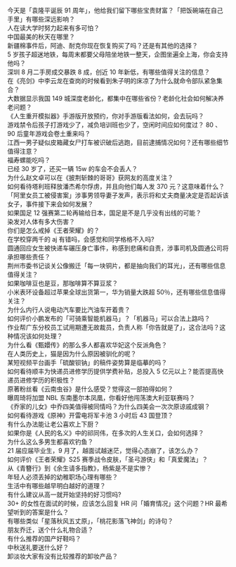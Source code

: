 今天是「袁隆平诞辰 91 周年」，他给我们留下哪些宝贵财富？「把饭碗端在自己手里」有哪些深远影响？  
人在读大学时努力起来有多可怕？  
中国最美的秋天在哪里？  
新疆棉事件后，阿迪、耐克你现在恢复购买了吗？还是有其他的选择？  
5 岁孩子超迷地铁，每周末都要父母陪坐地铁一整天，企图坐遍全上海，你会支持他吗？  
深圳 8 月二手房成交暴跌 8 成，创近 10 年新低，有哪些值得关注的信息？  
在《亮剑》中李云龙在查岗的时候看到朱子明的床凉了为什么就命令部队紧急集合？  
大数据显示我国 149 城深度老龄化，都集中在哪些省份？老龄化社会如何解决养老问题？  
《人生重开模拟器》手游版开放预约，你对手游版看法如何，会去玩吗？  
游戏禁令后孩子打游戏少了，减负培训班也少了，空闲时间应如何度过？ 80 、 90 后童年游戏会卷土重来吗？  
江西一男子疑似皮箱藏女尸打车被识破后逃跑，目前逮捕情况如何？还有哪些细节值得注意？  
福寿螺能吃吗？  
已经 30 岁了，还买一辆 15w 的车会不会丢人？  
为什么赵文卓可以在《披荆斩棘的哥哥》获网友的高度关注？  
如何看待塔利班释放潘杰希尔俘虏，并且向他们每人发 370 元？这意味着什么？  
「阿里女员工被侵害案」涉事男领导妻子发声，表示将和丈夫商量决定是否起诉该女子，事件接下来会如何发展？  
如果国足 12 强赛第二轮再输给日本，国足是不是几乎没有出线的可能？  
染发对人体有多大伤害？  
你们是怎么戒掉《王者荣耀》的？  
在学校穿两千的 aj 有错吗，会感觉和同学格格不入吗?  
圆通回应女生被快递车碾压身亡事件，称感到悲痛和自责，涉事司机及圆通公司将承担哪些责任？  
荆州市委书记谈关公像搬迁「每一块铜片，都是抽向我们的耳光」，还有哪些信息值得关注？  
如果咖啡豆也是豆，那咖啡算不算豆浆？  
小米表环设备超过苹果全球出货第一，华为销量大跌超 50％，还有哪些信息值得关注？  
为什么内行人说电动汽车要比汽油车开着贵？  
如何评价小鹏发布的「可骑乘智能机器马」？「机器马」可以合法上路吗？  
作业帮广东分校员工试用期遭无故裁员，负责人称「你告就是了」，这合法吗？这种情况该如何处理？  
为什么看《甄嬛传》的那么多人都喜欢华妃这个反派角色？  
在人类历史上，猫是因为什么原因被驯化的呢？  
某短视频平台画手「硫酸钡钠」的稿件姿势算是临摹的吗？  
如何看待顺丰为快递员进修学历提供学费补贴，总投入 5 亿元以上？能否提高快递员进修学历的积极性？  
原著粉丝看《云南虫谷》是什么感受？觉得这一部拍得如何？  
曝周琦将加盟 NBL 东南墨尔本凤凰，你看好他闯荡澳大利亚联赛吗？  
《乔家的儿女》中乔四美值得被同情吗？为什么四美会一次次原谅戚成钢？  
如何看待游戏《原神》开雷电将军卡池 3 小时后 43 国登顶？  
有什么办法能让老公喜欢上下厨？  
如果你是《人民的名义》中的祁同伟，在多次的人生关口，会如何选择？  
为什么这么多男生都喜欢钓鱼？  
21 届应届毕业生，9 月了，越面试越迷茫，觉得心态崩了，该怎么办？  
如何评价《王者荣耀》S25 赛季战令皮肤，「圣弓游侠」和「真爱魔法」？  
从《青簪行》到《余生请多指教》，杨紫是不是实惨？  
年轻人必须丢掉的幼稚职场心理有哪些？  
生活中有哪些越早明白越好的道理？  
有什么建议从高一就开始坚持的好习惯吗?  
30+ 的女性在面试的时候，应该怎么回复 HR 问「婚育情况」这个问题？HR 最希望听到的答案是什么？  
有哪些类似「星落秋风五丈原」，「桃花影落飞神剑」的诗句？  
朋友乔迁，送个什么礼物合适？  
有什么推荐的国产好鞋吗？  
中秋送礼要送什么好？  
卸淡妆大家有没有比较推荐的卸妆产品？  
